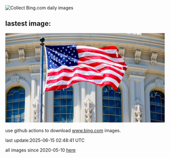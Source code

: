 ![Collect Bing.com daily images](https://github.com/counter2015/bing-daily-images/workflows/Collect%20Bing.com%20daily%20images/badge.svg)
## lastest image:
![](images/img.jpg)

use github actions to download www.bing.com images.

last update:2025-06-15 02:48:41 UTC

all images since 2020-05-10 [here](https://github.com/counter2015/bing-daily-images/tree/master/images) 
